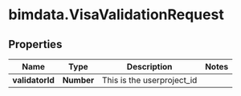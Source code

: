 # bimdata.VisaValidationRequest

## Properties

Name | Type | Description | Notes
------------ | ------------- | ------------- | -------------
**validatorId** | **Number** | This is the userproject_id | 


